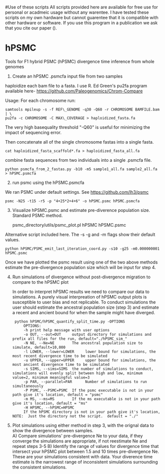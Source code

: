 #Use of these scripts
All scripts provided here are available for free use for personal or acadmeic usage without any warentee. I have tested these scripts on my own hardware but cannot guarentee that it is compatible with other hardware or software.  If you use this program in a publication we ask that you cite our paper ().

# hPSMC
Tools for F1 hybrid PSMC (hPSMC) divergence time inference from whole genomes


1) Create an hPSMC .psmcfa input file from two samples 

haploidize each bam file to a fasta.  I use R. Ed Green's pu2fa program available here- 
https://github.com/Paleogenomics/Chrom-Compare
	
Usage:  For each chromosome run:

	samtools mpileup -s -f REF\_GENOME -q30 -Q60 -r CHROMOSOME BAMFILE.bam | \
	pu2fa -c CHROMOSOME -C MAX\_COVERAGE > haploidized_fasta.fa
	
The very high basequality threshold "-Q60" is useful for minimizing the impact of sequencing error.

Then concatenate all of the single chromosome fastas into a single fasta.

	cat haploidized_fasta_scaffold*.fa > haploidized_fasta_all.fa
	
combine fasta sequences from two individuals into a single .psmcfa file.

	python psmcfa_from_2_fastas.py -b10 -m5 sample1_all.fa sample2_all.fa > hPSMC.psmcfa
	
2) run psmc using the hPSMC.psmcfa

We ran PSMC under default settings. See https://github.com/lh3/psmc

	psmc -N25 -t15 -r5 -p "4+25*2+4+6" -o hPSMC.psmc hPSMC.psmcfa

3) Visualize hPSMC.psmc and estimate pre-diverence population size.
Standard PSMC method.
	
	psmc_directory/utils/psmc_plot.pl hPSMC hPSMC.psmc
		
Alternative script included here. The -s -g and -m flags show their default values.
	
	python hPSMC/PSMC_emit_last_iteration_coord.py -s10 -g25 -m0.000000001 hPSMC.psmc
	
Once we have plotted the psmc result using one of the two above methods estimate the pre-divergence population size which will be input for step 4.
		

4) Run simulations of divergence without post-divergence migration to compare to the hPSMC plot

	In order to interpret hPSMC results we need to compare our data to simulations.  A purely visual interpreation of hPSMC output plots is susceptible to user bias and not replicable. To conduct simulations the user should estimate the ancestral population size (step 3) and estimate a recent and ancient bound for when the sample might have diverged.  
	
		python hPSMC/hPSMC_quantify_split_time.py -OPTIONS
			OPTIONS:
			-h print help message with user options
			-o OUT, --out=OUT     output directory for simulations and prefix all files for the run, default="./hPSMC_sim_"
			-N NE, --Ne=NE        The ancestral population size to simulate, default=10,000
			-l LOWER, --lower=LOWER		lower bound for simulations, the most recent divergence time to be simulated
			-u UPPER, --upper=UPPER		upper bound for simulations, the most ancient divergence time to be simulated
			-s SIMS, --sims=SIMS  the number of simulations to conduct, simulations will evenly split between high and low, minimum value=2, minimum meaningful value=3
			-p PAR, --parallel=PAR		Number of simulations to run simultaneously
			-P PSMC, --PSMC=PSMC  If the psmc executable is not in your path give it's location, default = "psmc"
			-m MS, --ms=MS        If the ms executable is not in your path give it's location, default = "ms"
			-H HPSMC, --hPSMC=HPSMC
			If the hPSMC directory is not in your path give it's location, NOTE:  Just the directory not the script.  default = "./"


5) Plot simulations using either method in step 3, with the orignal data to show the divergence between samples.  
	A) Compare simulations' pre-divergence Ne to your data, if they converge the simulations are appropriate, if not reestimate Ne and repeat steps 3-5
	B) Identify the range of values for divergence time that intersect your hPSMC plot between 1.5 and 10 times pre-divergence Ne.  These are your simulations consistent with data.  Your diverence time estimate is the narrowest range of inconsistent simulations surrounding the consistent simulations. 
	

